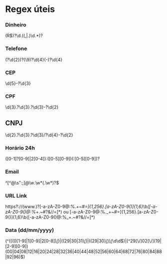 # Regex úteis

### Dinheiro
(R\$)?\d.((\,|\.)\d.*)?

### Telefone
\(?\d{2}\)?(\9)?\d{4}(\-)?\d{4}

### CEP
\d{5}\-?\d{3}

### CPF
\d{3}\.?\d{3}\.?\d{3}\-?\d{2}

## CNPJ
\d{2}\.?\d{3}\.?\d{3}\/?\d{4}\-?\d{2}

### Horário 24h
([0-1]?[0-9]|2[0-4]):([0-5][0-9])(:[0-5][0-9])?

### Email
^[^\@\s\"\:\;]*\@\w*\.\w*(\.\w*)?$

### URL Link
https?:\/\/(www\.)?[-a-zA-Z0-9@:%._\+~#=]{1,256}\.[a-zA-Z0-9()]{1,6}\b([-a-zA-Z0-9()@:%_\+.~#?&//=]*)
ou
[-a-zA-Z0-9@:%._\+~#=]{1,256}\.[a-zA-Z0-9()]{1,6}\b([-a-zA-Z0-9()@:%_\+.~#?&//=]*)

### Data (dd/mm/yyyy)
(^(((0[1-9]|1[0-9]|2[0-8])[\/](0[1-9]|1[012]))|((29|30|31)[\/](0[13578]|1[02]))|((29|30)[\/](0[4,6,9]|11)))[\/](19|[2-9][0-9])\d\d$)|(^29[\/]02[\/](19|[2-9][0-9])(00|04|08|12|16|20|24|28|32|36|40|44|48|52|56|60|64|68|72|76|80|84|88|92|96)$)
